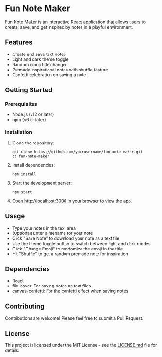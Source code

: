 # Fun Note Maker

Fun Note Maker is an interactive React application that allows users to create, save, and get inspired by notes in a playful environment.

## Features

- Create and save text notes
- Light and dark theme toggle
- Random emoji title changer
- Premade inspirational notes with shuffle feature
- Confetti celebration on saving a note

## Getting Started

### Prerequisites

- Node.js (v12 or later)
- npm (v6 or later)

### Installation

1. Clone the repository:
   ```
   git clone https://github.com/yourusername/fun-note-maker.git
   cd fun-note-maker
   ```

2. Install dependencies:
   ```
   npm install
   ```

3. Start the development server:
   ```
   npm start
   ```

4. Open [http://localhost:3000](http://localhost:3000) in your browser to view the app.

## Usage

- Type your notes in the text area
- (Optional) Enter a filename for your note
- Click "Save Note" to download your note as a text file
- Use the theme toggle button to switch between light and dark modes
- Click "Change Emoji" to randomize the emoji in the title
- Hit "Shuffle" to get a random premade note for inspiration

## Dependencies

- React
- file-saver: For saving notes as text files
- canvas-confetti: For the confetti effect when saving notes

## Contributing

Contributions are welcome! Please feel free to submit a Pull Request.

## License

This project is licensed under the MIT License - see the [LICENSE.md](LICENSE.md) file for details.
